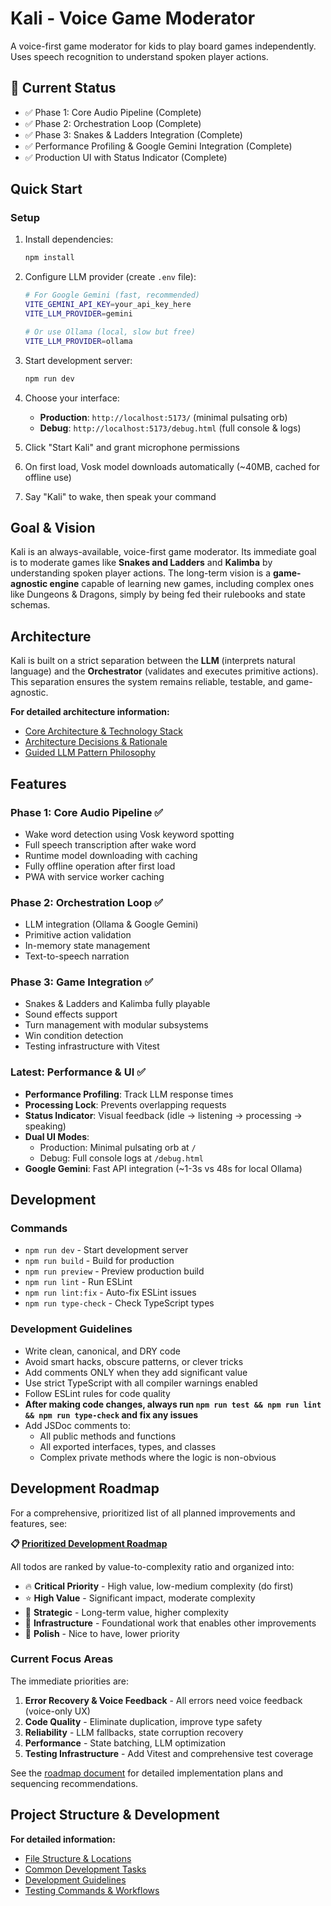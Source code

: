 # Kali - Voice Game Moderator

A voice-first game moderator for kids to play board games independently. Uses speech recognition to understand spoken player actions.

## 🎯 Current Status

- ✅ Phase 1: Core Audio Pipeline (Complete)
- ✅ Phase 2: Orchestration Loop (Complete)
- ✅ Phase 3: Snakes & Ladders Integration (Complete)
- ✅ Performance Profiling & Google Gemini Integration (Complete)
- ✅ Production UI with Status Indicator (Complete)

## Quick Start

### Setup

1. Install dependencies:
   ```bash
   npm install
   ```

2. Configure LLM provider (create `.env` file):
   ```bash
   # For Google Gemini (fast, recommended)
   VITE_GEMINI_API_KEY=your_api_key_here
   VITE_LLM_PROVIDER=gemini

   # Or use Ollama (local, slow but free)
   VITE_LLM_PROVIDER=ollama
   ```

3. Start development server:
   ```bash
   npm run dev
   ```

4. Choose your interface:
   - **Production**: `http://localhost:5173/` (minimal pulsating orb)
   - **Debug**: `http://localhost:5173/debug.html` (full console & logs)

5. Click "Start Kali" and grant microphone permissions
6. On first load, Vosk model downloads automatically (~40MB, cached for offline use)
7. Say "Kali" to wake, then speak your command

## Goal & Vision

Kali is an always-available, voice-first game moderator. Its immediate goal is to moderate games like **Snakes and Ladders** and **Kalimba** by understanding spoken player actions. The long-term vision is a **game-agnostic engine** capable of learning new games, including complex ones like Dungeons & Dragons, simply by being fed their rulebooks and state schemas.

## Architecture

Kali is built on a strict separation between the **LLM** (interprets natural language) and the **Orchestrator** (validates and executes primitive actions). This separation ensures the system remains reliable, testable, and game-agnostic.

**For detailed architecture information:**
- [Core Architecture & Technology Stack](.cursor/rules/architecture.mdc)
- [Architecture Decisions & Rationale](.cursor/rules/architecture-decisions.mdc)
- [Guided LLM Pattern Philosophy](.cursor/kali-architecture.md)

## Features

### Phase 1: Core Audio Pipeline ✅
- Wake word detection using Vosk keyword spotting
- Full speech transcription after wake word
- Runtime model downloading with caching
- Fully offline operation after first load
- PWA with service worker caching

### Phase 2: Orchestration Loop ✅
- LLM integration (Ollama & Google Gemini)
- Primitive action validation
- In-memory state management
- Text-to-speech narration

### Phase 3: Game Integration ✅
- Snakes & Ladders and Kalimba fully playable
- Sound effects support
- Turn management with modular subsystems
- Win condition detection
- Testing infrastructure with Vitest

### Latest: Performance & UI ✅
- **Performance Profiling**: Track LLM response times
- **Processing Lock**: Prevents overlapping requests
- **Status Indicator**: Visual feedback (idle → listening → processing → speaking)
- **Dual UI Modes**:
  - Production: Minimal pulsating orb at `/`
  - Debug: Full console logs at `/debug.html`
- **Google Gemini**: Fast API integration (~1-3s vs 48s for local Ollama)

## Development

### Commands

- `npm run dev` - Start development server
- `npm run build` - Build for production
- `npm run preview` - Preview production build
- `npm run lint` - Run ESLint
- `npm run lint:fix` - Auto-fix ESLint issues
- `npm run type-check` - Check TypeScript types

### Development Guidelines

- Write clean, canonical, and DRY code
- Avoid smart hacks, obscure patterns, or clever tricks
- Add comments ONLY when they add significant value
- Use strict TypeScript with all compiler warnings enabled
- Follow ESLint rules for code quality
- **After making code changes, always run `npm run test && npm run lint && npm run type-check` and fix any issues**
- Add JSDoc comments to:
  - All public methods and functions
  - All exported interfaces, types, and classes
  - Complex private methods where the logic is non-obvious

## Development Roadmap

For a comprehensive, prioritized list of all planned improvements and features, see:

**📋 [Prioritized Development Roadmap](./discussions/prioritized-roadmap.md)**

All todos are ranked by value-to-complexity ratio and organized into:
- 🔥 **Critical Priority** - High value, low-medium complexity (do first)
- ⭐ **High Value** - Significant impact, moderate complexity
- 💎 **Strategic** - Long-term value, higher complexity
- 🔧 **Infrastructure** - Foundational work that enables other improvements
- 🎨 **Polish** - Nice to have, lower priority

### Current Focus Areas

The immediate priorities are:
1. **Error Recovery & Voice Feedback** - All errors need voice feedback (voice-only UX)
2. **Code Quality** - Eliminate duplication, improve type safety
3. **Reliability** - LLM fallbacks, state corruption recovery
4. **Performance** - State batching, LLM optimization
5. **Testing Infrastructure** - Add Vitest and comprehensive test coverage

See the [roadmap document](./discussions/prioritized-roadmap.md) for detailed implementation plans and sequencing recommendations.

## Project Structure & Development

**For detailed information:**
- [File Structure & Locations](.cursor/rules/file-structure.mdc)
- [Common Development Tasks](.cursor/rules/common-tasks.mdc)
- [Development Guidelines](.cursor/rules/development-guidelines.mdc)
- [Testing Commands & Workflows](.cursor/rules/testing-commands.mdc)

